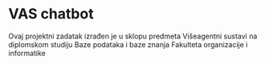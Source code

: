 # VAS chatbot
Ovaj projektni zadatak izrađen je u sklopu predmeta Višeagentni sustavi na diplomskom studiju Baze podataka i baze znanja Fakulteta organizacije i informatike
